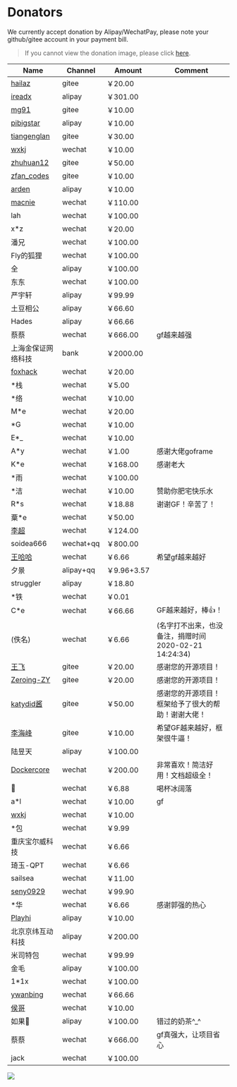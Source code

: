 # Donators

We currently accept donation by Alipay/WechatPay, please note your github/gitee account in your payment bill.

> If you cannot view the donation image, please click [here](https://goframe.org/images/donate.png).

| Name | Channel | Amount | Comment 
|---|---|--- | ---
|[hailaz](https://gitee.com/hailaz)|gitee|￥20.00 | 
|[ireadx](https://github.com/ireadx)|alipay|￥301.00 |
|[mg91](https://gitee.com/mg91)|gitee|￥10.00 |
|[pibigstar](https://github.com/pibigstar)|alipay|￥10.00 |
|[tiangenglan](https://gitee.com/tiangenglan)|gitee|￥30.00 |
|[wxkj](https://gitee.com/wxkj)|wechat|￥10.00 |
|[zhuhuan12](https://gitee.com/zhuhuan12)|gitee|￥50.00 |
|[zfan_codes](https://gitee.com/zfan_codes)|gitee|￥10.00 |
|[arden](https://github.com/arden)|alipay|￥10.00 |
|[macnie](https://www.macnie.com)|wechat|￥110.00 |
|lah|wechat|￥100.00 |
|x*z|wechat|￥20.00 |
|潘兄|wechat|￥100.00 |
|Fly的狐狸|wechat|￥100.00 |
|全|alipay|￥100.00 |
|东东|wechat|￥100.00 |
|严宇轩|alipay|￥99.99 |
|土豆相公|alipay|￥66.60 |
|Hades|alipay|￥66.66 |
|蔡蔡|wechat|￥666.00 | gf越来越强
|上海金保证网络科技|bank|￥2000.00 |
|[foxhack](https://github.com/foxhack)|wechat|￥20.00 |
|*栈|wechat|￥5.00 |
|*络|wechat|￥10.00|
|M*e|wechat|￥20.00|
|*G|wechat|￥10.00|
|E*_|wechat|￥10.00|
|A*y|wechat|￥1.00| 感谢大佬goframe
|K*e|wechat|￥168.00| 感谢老大
|*雨|wechat|￥100.00|
|*洁|wechat|￥10.00|赞助你肥宅快乐水
|R*s|wechat|￥18.88| 谢谢GF！辛苦了！
|粟*e|wechat|￥50.00|
|[李超](https://github.com/effortlee)|wechat|￥124.00| 
|soidea666|wechat+qq|￥800.00| 
|[王哈哈](https://gitee.com/develop1024)|wechat|￥6.66| 希望gf越来越好
|夕景|alipay+qq|￥9.96+3.57| 
|struggler|alipay|￥18.80| 
|*铁|wechat|￥0.01| 
|C*e|wechat|￥66.66| GF越来越好，棒👍！
|(佚名)|wechat|￥6.66| (名字打不出来，也没备注，捐赠时间2020-02-21 14:24:34)
|[王飞](https://gitee.com/wang_2018)|gitee|￥20.00| 感谢您的开源项目！
|[Zeroing-ZY](https://gitee.com/yunjieg)|gitee|￥20.00| 感谢您的开源项目！
|[katydid酱](https://gitee.com/katydid2005)|gitee|￥50.00| 感谢您的开源项目！框架给予了很大的帮助！谢谢大佬！
|[李海峰](https://gitee.com/dlhf)|gitee|￥10.00| 希望GF越来越好，框架很牛逼！
|陆昱天|alipay|￥100.00|
|[Dockercore](https://github.com/dockercore)|wechat|￥200.00| 非常喜欢！简洁好用！文档超级全！
|🚶|wechat|￥6.88| 喝杯冰阔落
|a*l|wechat|￥10.00| gf
|[wxkj](https://gitee.com/wxkj)|wechat|￥10.00| 
|*包|wechat|￥9.99| 
|重庆宝尔威科技|wechat|￥6.66| 
|琦玉-QPT|wechat|￥6.66| 
|sailsea|wechat|￥11.00| 
|[seny0929](https://gitee.com/seny0929)|wechat|￥99.90| 
|*华|wechat|￥6.66| 感谢郭强的热心
|[Playhi](https://github.com/Playhi)|alipay|￥10.00| 
|北京京纬互动科技|alipay|￥200.00| 
|米司特包|wechat|￥99.99| 
|金毛|alipay|￥100.00| 
|1*1x|wechat|￥100.00| 
|[ywanbing](https://github.com/ywanbing)|wechat|￥66.66| 
|[侯哥](http://www.macnie.com)|wechat|￥10.00| 
|如果🍋|alipay|￥100.00| 错过的奶茶^_^
|蔡蔡|wechat|￥666.00| gf真强大，让项目省心
|jack|wechat|￥100.00| 


<img src="https://goframe.org/images/donate.png"/>
